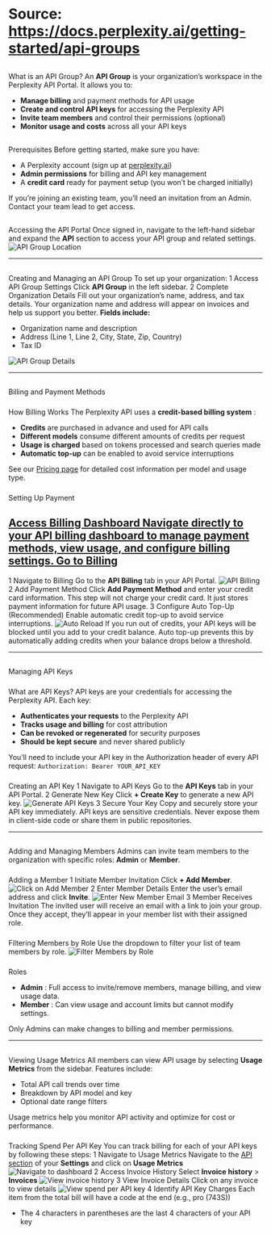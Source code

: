 # Source: https://docs.perplexity.ai/getting-started/api-groups

## 
[​](https://docs.perplexity.ai/getting-started/api-groups#what-is-an-api-group%3F)
What is an API Group?
An **API Group** is your organization’s workspace in the Perplexity API Portal. It allows you to:
  * **Manage billing** and payment methods for API usage
  * **Create and control API keys** for accessing the Perplexity API
  * **Invite team members** and control their permissions (optional)
  * **Monitor usage and costs** across all your API keys


## 
[​](https://docs.perplexity.ai/getting-started/api-groups#prerequisites)
Prerequisites
Before getting started, make sure you have:
  * A Perplexity account (sign up at [perplexity.ai](https://perplexity.ai))
  * **Admin permissions** for billing and API key management
  * A **credit card** ready for payment setup (you won’t be charged initially)


If you’re joining an existing team, you’ll need an invitation from an Admin. Contact your team lead to get access.
## 
[​](https://docs.perplexity.ai/getting-started/api-groups#accessing-the-api-portal)
Accessing the API Portal
Once signed in, navigate to the left-hand sidebar and expand the **API** section to access your API group and related settings.
![API Group Location](https://mintcdn.com/perplexity/l9g7Fas5bu7d8tY5/images/api_portal/api_group_location.png?fit=max&auto=format&n=l9g7Fas5bu7d8tY5&q=85&s=60923b0ed18b3940f05b6c94db67a534)
* * *
## 
[​](https://docs.perplexity.ai/getting-started/api-groups#creating-and-managing-an-api-group)
Creating and Managing an API Group
To set up your organization:
1
Access API Group Settings
Click **API Group** in the left sidebar.
2
Complete Organization Details
Fill out your organization’s name, address, and tax details.
Your organization name and address will appear on invoices and help us support you better.
**Fields include:**
  * Organization name and description
  * Address (Line 1, Line 2, City, State, Zip, Country)
  * Tax ID


![API Group Details](https://mintcdn.com/perplexity/l9g7Fas5bu7d8tY5/images/api_portal/api_group_details.png?fit=max&auto=format&n=l9g7Fas5bu7d8tY5&q=85&s=1da7640880394837c368c298c345465a)
* * *
## 
[​](https://docs.perplexity.ai/getting-started/api-groups#billing-and-payment-methods)
Billing and Payment Methods
### 
[​](https://docs.perplexity.ai/getting-started/api-groups#how-billing-works)
How Billing Works
The Perplexity API uses a **credit-based billing system** :
  * **Credits** are purchased in advance and used for API calls
  * **Different models** consume different amounts of credits per request
  * **Usage is charged** based on tokens processed and search queries made
  * **Automatic top-up** can be enabled to avoid service interruptions


See our [Pricing page](https://docs.perplexity.ai/getting-started/pricing) for detailed cost information per model and usage type.
### 
[​](https://docs.perplexity.ai/getting-started/api-groups#setting-up-payment)
Setting Up Payment
## [Access Billing Dashboard Navigate directly to your API billing dashboard to manage payment methods, view usage, and configure billing settings. Go to Billing ](https://www.perplexity.ai/account/api/billing)
1
Navigate to Billing
Go to the **API Billing** tab in your API Portal.
![API Billing](https://mintcdn.com/perplexity/l9g7Fas5bu7d8tY5/images/api_portal/api_billing.png?fit=max&auto=format&n=l9g7Fas5bu7d8tY5&q=85&s=c6c2e8f0f4d2b72639fee33c59bcce96)
2
Add Payment Method
Click **Add Payment Method** and enter your credit card information.
This step will not charge your credit card. It just stores payment information for future API usage.
3
Configure Auto Top-Up (Recommended)
Enable automatic credit top-up to avoid service interruptions.
![Auto Reload](https://mintcdn.com/perplexity/l9g7Fas5bu7d8tY5/images/api_portal/auto_reload.png?fit=max&auto=format&n=l9g7Fas5bu7d8tY5&q=85&s=ad488d9f227382bda3bbf6119c04d40f)
If you run out of credits, your API keys will be blocked until you add to your credit balance. Auto top-up prevents this by automatically adding credits when your balance drops below a threshold.
* * *
## 
[​](https://docs.perplexity.ai/getting-started/api-groups#managing-api-keys)
Managing API Keys
### 
[​](https://docs.perplexity.ai/getting-started/api-groups#what-are-api-keys%3F)
What are API Keys?
API keys are your credentials for accessing the Perplexity API. Each key:
  * **Authenticates your requests** to the Perplexity API
  * **Tracks usage and billing** for cost attribution
  * **Can be revoked or regenerated** for security purposes
  * **Should be kept secure** and never shared publicly


You’ll need to include your API key in the Authorization header of every API request: `Authorization: Bearer YOUR_API_KEY`
### 
[​](https://docs.perplexity.ai/getting-started/api-groups#creating-an-api-key)
Creating an API Key
1
Navigate to API Keys
Go to the **API Keys** tab in your API Portal.
2
Generate New Key
Click **+ Create Key** to generate a new API key.
![Generate API Keys](https://mintcdn.com/perplexity/l9g7Fas5bu7d8tY5/images/api_portal/generate_api_keys.png?fit=max&auto=format&n=l9g7Fas5bu7d8tY5&q=85&s=f8c41558ce9dfd90946bc4680454b73d)
3
Secure Your Key
Copy and securely store your API key immediately.
API keys are sensitive credentials. Never expose them in client-side code or share them in public repositories.
* * *
## 
[​](https://docs.perplexity.ai/getting-started/api-groups#adding-and-managing-members)
Adding and Managing Members
Admins can invite team members to the organization with specific roles: **Admin** or **Member**.
### 
[​](https://docs.perplexity.ai/getting-started/api-groups#adding-a-member)
Adding a Member
1
Initiate Member Invitation
Click **+ Add Member**.
![Click on Add Member](https://mintcdn.com/perplexity/l9g7Fas5bu7d8tY5/images/api_portal/click_on_add_member.png?fit=max&auto=format&n=l9g7Fas5bu7d8tY5&q=85&s=deb5bac5862619ceaf32b63371bf70a5)
2
Enter Member Details
Enter the user’s email address and click **Invite**.
![Enter New Member Email](https://mintcdn.com/perplexity/l9g7Fas5bu7d8tY5/images/api_portal/enter_new_member_email.png?fit=max&auto=format&n=l9g7Fas5bu7d8tY5&q=85&s=f401d8effceb10a0c74d1f8637256fd6)
3
Member Receives Invitation
The invited user will receive an email with a link to join your group.
Once they accept, they’ll appear in your member list with their assigned role.
### 
[​](https://docs.perplexity.ai/getting-started/api-groups#filtering-members-by-role)
Filtering Members by Role
Use the dropdown to filter your list of team members by role.
![Filter Members by Role](https://mintcdn.com/perplexity/l9g7Fas5bu7d8tY5/images/api_portal/filter_members_by_role.png?fit=max&auto=format&n=l9g7Fas5bu7d8tY5&q=85&s=27f0c659b98920905d55b7b17461080c)
### 
[​](https://docs.perplexity.ai/getting-started/api-groups#roles)
Roles
  * **Admin** : Full access to invite/remove members, manage billing, and view usage data.
  * **Member** : Can view usage and account limits but cannot modify settings.


Only Admins can make changes to billing and member permissions.
* * *
## 
[​](https://docs.perplexity.ai/getting-started/api-groups#viewing-usage-metrics)
Viewing Usage Metrics
All members can view API usage by selecting **Usage Metrics** from the sidebar. Features include:
  * Total API call trends over time
  * Breakdown by API model and key
  * Optional date range filters


Usage metrics help you monitor API activity and optimize for cost or performance.
### 
[​](https://docs.perplexity.ai/getting-started/api-groups#tracking-spend-per-api-key)
Tracking Spend Per API Key
You can track billing for each of your API keys by following these steps:
1
Navigate to Usage Metrics
Navigate to the [API section](https://www.perplexity.ai/account/api) of your **Settings** and click on **Usage Metrics**
![Navigate to dashboard](https://mintcdn.com/perplexity/l9g7Fas5bu7d8tY5/guides/assets/pricing/view_dashboard.png?fit=max&auto=format&n=l9g7Fas5bu7d8tY5&q=85&s=ff1983fb45585f3ae3ee18b4a3f594dd)
2
Access Invoice History
Select **Invoice history** > **Invoices**
![View invoice history](https://mintcdn.com/perplexity/l9g7Fas5bu7d8tY5/guides/assets/pricing/view_invoice_history.png?fit=max&auto=format&n=l9g7Fas5bu7d8tY5&q=85&s=e54800b7527b37234b229d08dc980aa5)
3
View Invoice Details
Click on any invoice to view details
![View spend per API key](https://mintcdn.com/perplexity/l9g7Fas5bu7d8tY5/guides/assets/pricing/view_spend_per_api_key.png?fit=max&auto=format&n=l9g7Fas5bu7d8tY5&q=85&s=804d5a1a61d373a6aa27a54254f01f96)
4
Identify API Key Charges
Each item from the total bill will have a code at the end (e.g., pro (743S))
  * The 4 characters in parentheses are the last 4 characters of your API key


